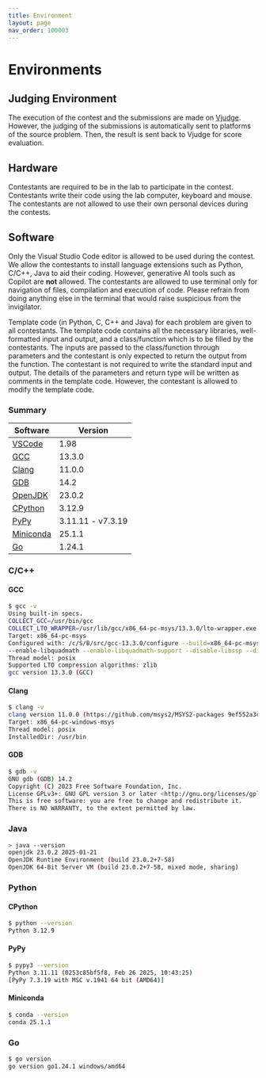 ```yaml
---
title: Environment
layout: page
nav_order: 100003
---
```


# Environments

## Judging Environment

The execution of the contest and the submissions are made on [Vjudge](https://vjudge.net/). However, the judging of the submissions is automatically sent to platforms of the source problem. Then, the result is sent back to Vjudge for score evaluation.

## Hardware

Contestants are required to be in the lab to participate in the contest. Contestants write their code using the lab computer, keyboard and mouse. The contestants are not allowed to use their own personal devices during the contests.

## Software

Only the Visual Studio Code editor is allowed to be used during the contest. We allow the contestants to install language extensions such as Python, C/C++, Java to aid their coding. However, generative AI tools such as Copilot are **not** allowed. The contestants are allowed to use terminal only for navigation of files, compilation and execution of code. Please refrain from doing anything else in the terminal that would raise suspicious from the invigilator.

Template code (in Python, C, C++ and Java) for each problem are given to all contestants. The template code contains all the necessary libraries, well-formatted input and output, and a class/function which is to be filled by the contestants. The inputs are passed to the class/function through parameters and the contestant is only expected to return the output from the function. The contestant is not required to write the standard input and output. The details of the parameters and return type will be written as comments in the template code. However, the contestant is allowed to modify the template code.

### Summary

| Software | Version |
| -------- | ------- |
| [VSCode](https://code.visualstudio.com/) | 1.98 |
| [GCC](https://gcc.gnu.org/) | 13.3.0 |
| [Clang](https://clang.llvm.org/) | 11.0.0 |
| [GDB](https://www.gnu.org/software/gdb/) | 14.2 |
| [OpenJDK](https://openjdk.java.net/) | 23.0.2 |
| [CPython](https://www.python.org/) | 3.12.9 |
| [PyPy](https://www.pypy.org/) | 3.11.11 - v7.3.19 |
| [Miniconda](https://www.anaconda.com/docs/getting-started/miniconda/main) | 25.1.1 |
| [Go](https://go.dev/) | 1.24.1 |

### C/C++

#### GCC

```sh
$ gcc -v
Using built-in specs.
COLLECT_GCC=/usr/bin/gcc
COLLECT_LTO_WRAPPER=/usr/lib/gcc/x86_64-pc-msys/13.3.0/lto-wrapper.exe
Target: x86_64-pc-msys
Configured with: /c/S/B/src/gcc-13.3.0/configure --build=x86_64-pc-msys --prefix=/usr --libexecdir=/usr/lib --enable-bootstrap --enable-static --enable-shared --enable-shared-libgcc --enable-version-specific-runtime-libs --with-arch=nocona --with-tune=generic --disable-multilib --enable-__cxa_atexit --with-dwarf2 --enable-languages=c,c++,lto --enable-graphite --enable-threads=posix --enable-libatomic --enable-libgomp --disable-libitm 
--enable-libquadmath --enable-libquadmath-support --disable-libssp --disable-win32-registry --disable-symvers --with-gnu-ld --with-gnu-as --disable-isl-version-check --enable-checking=release --without-libiconv-prefix --without-libintl-prefix --with-system-zlib --enable-linker-build-id --enable-libstdcxx-filesystem-ts
Thread model: posix
Supported LTO compression algorithms: zlib
gcc version 13.3.0 (GCC)
```

#### Clang

```sh
$ clang -v
clang version 11.0.0 (https://github.com/msys2/MSYS2-packages 9ef552a3c4cc9410d2b1fb6f22a0cdda3bc09a64)
Target: x86_64-pc-windows-msys
Thread model: posix
InstalledDir: /usr/bin
```

#### GDB

```sh
$ gdb -v
GNU gdb (GDB) 14.2
Copyright (C) 2023 Free Software Foundation, Inc.
License GPLv3+: GNU GPL version 3 or later <http://gnu.org/licenses/gpl.html>
This is free software: you are free to change and redistribute it.
There is NO WARRANTY, to the extent permitted by law.
```

### Java

```sh
> java --version
openjdk 23.0.2 2025-01-21
OpenJDK Runtime Environment (build 23.0.2+7-58)
OpenJDK 64-Bit Server VM (build 23.0.2+7-58, mixed mode, sharing)
```

### Python

#### CPython

```sh
$ python --version
Python 3.12.9
```

#### PyPy

```sh
$ pypy3 --version
Python 3.11.11 (0253c85bf5f8, Feb 26 2025, 10:43:25)
[PyPy 7.3.19 with MSC v.1941 64 bit (AMD64)]
```

#### Miniconda

```sh
$ conda --version
conda 25.1.1
```

### Go

```sh
$ go version
go version go1.24.1 windows/amd64
```
